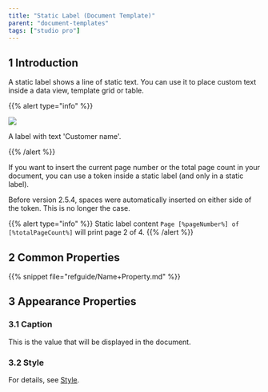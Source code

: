 ```yaml
---
title: "Static Label (Document Template)"
parent: "document-templates"
tags: ["studio pro"]
---
```


## 1 Introduction

A static label shows a line of static text. You can use it to place custom text inside a data view, template grid or table.

{{% alert type="info" %}}

![](attachments/819203/918130.png)

A label with text 'Customer name'.

{{% /alert %}}

If you want to insert the current page number or the total page count in your document, you can use a token inside a static label (and only in a static label).

Before version 2.5.4, spaces were automatically inserted on either side of the token. This is no longer the case.

{{% alert type="info" %}}
Static label content `Page [%pageNumber%] of [%totalPageCount%]` will print page 2 of 4.
{{% /alert %}}

## 2 Common Properties

{{% snippet file="refguide/Name+Property.md" %}}

## 3 Appearance Properties

### 3.1 Caption

This is the value that will be displayed in the document.

### 3.2 Style

For details, see [Style](style).
